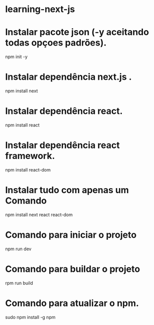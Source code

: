 # learning-next-js

# Instalar pacote json (-y aceitando todas opçoes padrões).
npm init -y

# Instalar dependência next.js .
npm install next

# Instalar dependência react.
npm install react

# Instalar dependência react framework.
npm install react-dom

# Instalar tudo com apenas um Comando
npm install next react react-dom

# Comando para iniciar o projeto
npm run dev

# Comando para buildar o projeto
rpm run build

# Comando para atualizar o npm.
sudo npm install -g npm